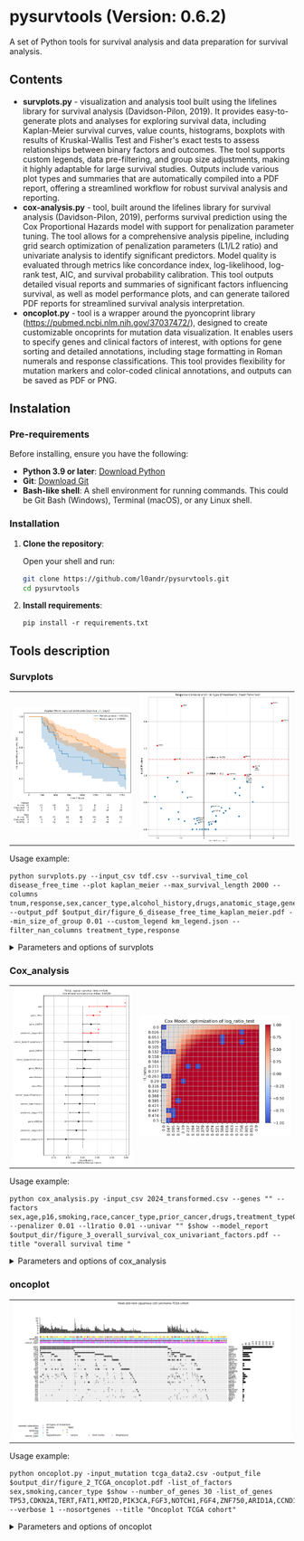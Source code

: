 # pysurvtools (Version: 0.6.2)
A set of Python tools for survival analysis and data preparation for survival analysis.

## Contents

* <b>survplots.py</b> - visualization and analysis tool built using the lifelines library for survival analysis (Davidson-Pilon, 2019). It provides easy-to-generate plots and analyses for exploring survival data, including Kaplan-Meier survival curves, value counts, histograms, boxplots with results of Kruskal-Wallis Test and Fisher's exact tests to assess relationships between binary factors and outcomes. The tool supports custom legends, data pre-filtering, and group size adjustments, making it highly adaptable for large survival studies. Outputs include various plot types and summaries that are automatically compiled into a PDF report, offering a streamlined workflow for robust survival analysis and reporting. <br>
* <b>cox-analysis.py</b> - tool, built around the lifelines library for survival analysis (Davidson-Pilon, 2019), performs survival prediction using the Cox Proportional Hazards model with support for penalization parameter tuning. The tool allows for a comprehensive analysis pipeline, including grid search optimization of penalization parameters (L1/L2 ratio) and univariate analysis to identify significant predictors. Model quality is evaluated through metrics like concordance index, log-likelihood, log-rank test, AIC, and survival probability calibration. This tool outputs detailed visual reports and summaries of significant factors influencing survival, as well as model performance plots, and can generate tailored PDF reports for streamlined survival analysis interpretation. <br>
* <b>oncoplot.py</b> -  tool is a wrapper around the pyoncoprint library (https://pubmed.ncbi.nlm.nih.gov/37037472/), designed to create customizable oncoprints for mutation data visualization. It enables users to specify genes and clinical factors of interest, with options for gene sorting and detailed annotations, including stage formatting in Roman numerals and response classifications. This tool provides flexibility for mutation markers and color-coded clinical annotations, and outputs can be saved as PDF or PNG.  <br>

## Instalation

### Pre-requirements

Before installing, ensure you have the following:

- **Python 3.9 or later**: [Download Python](https://www.python.org/downloads/)
- **Git**: [Download Git](https://git-scm.com/downloads)
- **Bash-like shell**: A shell environment for running commands. This could be Git Bash (Windows), Terminal (macOS), or any Linux shell.

### Installation

1. **Clone the repository**:

   Open your shell and run:
   ```bash
   git clone https://github.com/l0andr/pysurvtools.git
   cd pysurvtools
   ```
2. **Install requirements**:

   ```  
   pip install -r requirements.txt
   ```
## Tools description

### Survplots

<table>
   <tr>
      <td>
         <img src= "img/survplots_exmp1.png" >
      </td>
      <td>
         <img src= "img/survplots_exmp2.png" >
      </td>
   </tr>
</table>

Usage example:
```
python survplots.py --input_csv tdf.csv --survival_time_col disease_free_time --plot kaplan_meier --max_survival_length 2000 --columns tnum,response,sex,cancer_type,alcohol_history,drugs,anatomic_stage,gene_FGF4,gene_CDKN2A,gene_MYL1,gene_ARID2 --output_pdf $output_dir/figure_6_disease_free_time_kaplan_meier.pdf --min_size_of_group 0.01 --custom_legend km_legend.json --filter_nan_columns treatment_type,response

```


<details>
     <summary>Parameters and options of survplots</summary>

| Option                   | Description                                                                                                                                                                         | Type     | Default Value       |
|--------------------------|-------------------------------------------------------------------------------------------------------------------------------------------------------------------------------------|----------|---------------------|
| `--input_csv`            | Path to the input CSV file containing survival data. This file should include relevant columns, such as patient IDs, event status, and survival time.                               | `str`    | **Required**        |
| `--output_pdf`           | Path to the output PDF file where all generated figures will be saved.                                                                                                             | `str`    | **Required**        |
| `--plot`                 | Type of plot to generate. Options include: `kaplan_meier`, `pieplots`, `floathistograms`, `valuecounts`, and `fisher_exact_test`.                                                  | `str`    | `"kaplan_meier"`    |
| `--status_col`           | Column name for the event status indicator (e.g., whether an event, such as death or relapse, has occurred).                                                                       | `str`    | `"status"`          |
| `--survival_time_col`    | Column name for survival time, usually recorded in days.                                                                                                                           | `str`    | `"survival_in_days"`|
| `--patient_id_col`       | Column name for patient IDs, useful for linking observations.                                                                                                                      | `str`    | `"patient_id"`      |
| `--columns`              | One or more specific columns to include in the plot. Separate multiple columns with commas. Supports wildcard `*` at the end to include columns starting with a specific prefix. | `str`    | `""`                |
| `--min_size_of_group`    | Minimum group size for Kaplan-Meier plots, defined as a fraction of all cases. Helps exclude small groups from analysis.                                                            | `float`  | `0.07`              |
| `--max_amount_of_groups` | Maximum number of groups per factor to display. Ensures the plot remains readable by limiting the number of groups.                                                                 | `int`    | `10`                |
| `--max_survival_length`  | Maximum time interval (in days) to consider for Kaplan-Meier plots. Any survival times beyond this will be truncated to the specified length.                                      | `float`  | `1825` (5 years)    |
| `--show`                 | If set, displays plots interactively in addition to saving them to the PDF.                                                                                                        | `flag`   | `False`             |
| `--verbose`              | Verbose level for logging output, where `0` is silent and higher numbers increase the level of detail.                                                                             | `int`    | `1`                 |
| `--custom_legend`        | Path to a JSON file containing custom legends for Kaplan-Meier plot labels. The JSON format should define group labels for each column used in the plot.                           | `str`    | `None`              |
| `--filter_nan_columns`   | Comma-separated list of columns in which NaN values will be filtered out. This helps ensure that missing data in these columns does not interfere with plotting.                   | `str`    | `""`                |
| `--title`                | Title for the plot, which will appear in the output figures.                                                                                                                       | `str`    | `""`                |

#### Plot Types

SurvPlots supports a variety of plot types, each tailored for different aspects of survival data visualization:

1. **Kaplan-Meier Plot (`kaplan_meier`)**  
   Generates Kaplan-Meier survival curves for specified groups, useful for comparing survival distributions across categories or treatment groups. This plot type supports grouping by categorical variables and allows custom legends to clarify group labels.

2. **Pie Charts (`pieplots`)**  
   Creates pie charts for categorical variables, providing an intuitive visualization of the distribution across categories. This plot is helpful for understanding the proportion of different categories within the dataset.

3. **Histograms (`floathistograms`)**  
   Plots histograms for continuous (float) variables, displaying their distribution across bins. Median values are annotated in each plot to provide a summary of the central tendency.

4. **Value Counts (`valuecounts`)**  
   Produces bar plots showing the count of each unique value in the specified columns, with percentages labeled on the bars. This plot is ideal for categorical variables, offering a clear representation of the frequency distribution.

5. **Fisher’s Exact Test (`fisher_exact_test`)**  
   Conducts Fisher’s exact test on specified binary factors and outputs a scatter plot with odds ratios and p-values. Significant associations are highlighted, with p-values and odds ratios clearly labeled, aiding in the identification of potentially important relationships between factors.

6. **Kruskal-Wallis Test (`kruskal_wallis_test`)**                                                                                                                                                                                                              
   The Kruskal-Wallis test is a non-parametric method used to determine if there are statistically significant differences between three or more groups. the plot_kruskal_wallis_boxplot
function generates boxplots for comparing multiple groups based on a continuous variable. It calculates the Kruskal-Wallis H test statistic and displays the p-value on the plot. This test helps in assessing whether there are 
significant differences in the distribution of a continuous variable across different categories or groups, providing insights into potential relationships or patterns within the data.
---
</details>

### Cox_analysis

<table>
   <tr>
      <td>
         <img src= "img/cox_analysis_exmp1.png" >
      </td>
      <td>
         <img src= "img/cox_analysis_exmp2.png" >
      </td>
   </tr>
</table>

Usage example:
```
python cox_analysis.py -input_csv 2024_transformed.csv --genes "" --factors sex,age,p16,smoking,race,cancer_type,prior_cancer,drugs,treatment_type0,total_mutations,anatomic_stage,msi_status,tmb_level,lvi,pni,smoking_packs,pdl1_category,response_0,alcohol_history --penalizer 0.01 --l1ratio 0.01 --univar "" $show --model_report $output_dir/figure_3_overall_survival_cox_univariant_factors.pdf --title "overall survival time "
```


<details>
     <summary>Parameters and options of cox_analysis</summary>

| Option                   | Description                                                                                                                                                                       | Type     | Default Value         |
|--------------------------|-----------------------------------------------------------------------------------------------------------------------------------------------------------------------------------|----------|-----------------------|
| `-input_csv`             | Path to the input CSV file containing survival data. This file should include columns like patient IDs, event status, survival time, and relevant covariates.                     | `str`    | **Required**          |
| `--min_cases`            | Minimum number of cases required for mutation columns. Genes with fewer cases are excluded from the analysis.                                                                     | `int`    | `3`                   |
| `--genes`                | Comma-separated list of genes of interest for the analysis.                                                                                                                       | `str`    | `None`                |
| `--factors`              | Comma-separated list of additional factors of interest to be included in the model.                                                                                               | `str`    | `None`                |
| `--status_col`           | Column name representing the event status (e.g., death or relapse).                                                                                                              | `str`    | `"status"`            |
| `--survival_time_col`    | Column name representing survival time, typically recorded in days.                                                                                                              | `str`    | `"survival_in_days"`  |
| `--patient_id_col`       | Column name for patient IDs to ensure observations are properly tracked.                                                                                                          | `str`    | `"patient_id"`        |
| `--calib_t0`             | Time used for model calibration in survival probability calculations.                                                                                                             | `int`    | `1900`                |
| `--l1ratio`              | Ratio of L1 regularization in the Cox model’s penalty. If negative, a grid search is performed to optimize this value.                                                            | `float`  | `-1`                  |
| `--penalizer`            | Penalization parameter for the Cox model optimizer. If negative, a grid search is performed to find the optimal value.                                                            | `float`  | `-1`                  |
| `--opt_report`           | Path for saving the optimization report PDF, detailing results from grid search and parameter tuning.                                                                             | `str`    | `"cox_optim_report.pdf"` |
| `--model_report`         | Path for saving the model report PDF, including model summary and statistical tests.                                                                                              | `str`    | `"cox_model_report.pdf"`  |
| `--univar`               | If set, performs univariate analysis on specified factors, varying each factor in isolation.                                                                                      | `str`    | `None`                |
| `--verbose`              | Verbose level for logging output, where `0` is silent and higher numbers increase the level of detail.                                                                            | `int`    | `1`                   |
| `--show`                 | If set, displays plots interactively in addition to saving them to the PDF.                                                                                                       | `flag`   | `False`               |
| `--plot_outcome`         | If set, generates and displays plots of partial effects on the outcome.                                                                                                          | `flag`   | `False`               |
| `--filter_nan`           | If set, removes rows with NaN values across gene and factor columns.                                                                                                              | `flag`   | `False`               |
| `--filter_nan_columns`   | Comma-separated list of columns to filter out NaN values from, ensuring completeness in specific variables.                                                                      | `str`    | `""`                  |
| `--title`                | Title for the plot, which will appear in the output figures.                                                                                                                      | `str`    | `""`                  |

#### Cox-Analysis Plot Types and Outputs

The **Cox-Analysis** tool, built around the **lifelines** library for survival analysis ([Davidson-Pilon, 2019](https://doi.org/10.21105/joss.01317)), supports various plots and statistical summaries for analyzing survival data:

1. **Univariate Analysis Plot**  
   Conducts univariate Cox regression for each specified factor individually, allowing visualization of the hazard ratios and confidence intervals. This plot highlights factors with significant effects on survival, helping to identify potential predictors for further analysis.

2. **Grid Search Optimization Heatmaps**  
   When L1 ratio and penalizer values are set to `-1`, the tool performs a grid search and generates heatmaps of model performance metrics (e.g., concordance index, log-likelihood) across different parameter combinations. These plots provide insights into optimal penalization settings for the Cox model.

3. **Model Summary and Tree Plot**  
   Once the model is fit, the tool generates a forest plot of significant factors with hazard ratios and confidence intervals. This summary plot visually conveys the risk associated with each factor, aiding in the interpretation of multivariate results.
 
</details>        

### oncoplot

<table>
   <tr>
      <td>
         <img src= "img/oncoplot_exmp1.png" >
      </td>
   </tr>
</table>

Usage example:
```
python oncoplot.py -input_mutation tcga_data2.csv -output_file $output_dir/figure_2_TCGA_oncoplot.pdf -list_of_factors sex,smoking,cancer_type $show --number_of_genes 30 -list_of_genes TP53,CDKN2A,TERT,FAT1,KMT2D,PIK3CA,FGF3,NOTCH1,FGF4,ZNF750,ARID1A,CCND1,LRP1B,CDKN2B,EGFR,KMT2C,CASP8,NFE2L2,CYLD,FBXW7,FLCN,MTAP,MYL1,NOTCH3,SMAD4,SOX2,B2M,ARID2,ASXL1,CIC --verbose 1 --nosortgenes --title "Oncoplot TCGA cohort"
```
<details>
     <summary>Parameters and options of oncoplot</summary>

   ## pyoncoplot Tool Options

| Option               | Description                                                                                                                                                        | Type     | Default Value       |
|----------------------|--------------------------------------------------------------------------------------------------------------------------------------------------------------------|----------|---------------------|
| `-input_mutation`    | Path to the input file containing mutation data. This file should include columns like `patient_id` and columns for gene mutation statuses.                       | `str`    | **Required**        |
| `-output_file`       | Path to the output file where the oncoplot will be saved. Accepts `.pdf` or `.png` file formats.                                                                   | `str`    | **Required**        |
| `-list_of_factors`   | Comma-separated list of clinical or categorical factors to display as annotations above the oncoplot.                                                             | `str`    | **Required**        |
| `-list_of_genes`     | Comma-separated list of specific genes to display on the oncoplot. Only these genes will be included, if provided.                                                | `str`    | `""`                |
| `--nosortgenes`      | If set, disables sorting of genes on the plot. By default, genes are sorted by mutation frequency.                                                                | `flag`   | `False`             |
| `--show`             | If set, displays the oncoplot interactively in addition to saving it to a file.                                                                                   | `flag`   | `False`             |
| `--number_of_genes`  | Number of genes to display on the plot, selected based on mutation frequency if `-list_of_genes` is not specified.                                                | `int`    | `20`                |
| `--verbose`          | Verbose level for logging output, where `0` is silent and higher numbers increase the level of detail.                                                            | `int`    | `1`                 |
| `--title`            | Title for the oncoplot, which will appear at the top of the figure.                                                                                               | `str`    | `""`                |

## pyoncoplot Plot Features and Annotations

The **pyoncoplot** tool, based on the **pyoncoprint** library ([PubMed link](https://pubmed.ncbi.nlm.nih.gov/37037472/)), generates oncoprints for visualizing mutation data across patients and genes. It allows for customization and includes various options for annotations and formatting:

1. **Oncoplot Display of Mutation Types**  
   The oncoplot represents mutations across patients for each specified gene, with mutation types marked by distinct symbols. Genes with frequent mutations are highlighted by default. Users can also provide a specific list of genes for display, ensuring that only relevant genes are shown.

2. **Sorting and Selection of Genes**  
   Genes can be automatically sorted by mutation frequency, or users can disable sorting (`--nosortgenes`) to retain the order from the input file. Additionally, users can limit the number of genes displayed using `--number_of_genes`, helping to focus on the most impactful mutations.

3. **Clinical Annotations Above the Plot**  
   Clinical factors (e.g., stage, response) specified with `-list_of_factors` are added as annotations above the oncoplot. These annotations are color-coded based on unique values, with automatic replacement of values (e.g., stages represented as Roman numerals, response classifications) for easier interpretation.

4. **Color-Coded Legends for Annotations**  
   A color legend is automatically generated for each annotated factor, providing clarity on categories such as stages or treatment responses. The color maps are customizable and automatically adjust to fit unique values for each annotation.

5. **Output as PDF or PNG**  
   The oncoplot can be saved as a PDF (multi-page) or PNG (single image) file, making it easy to incorporate into reports or presentations. The tool also supports interactive viewing with `--show` for detailed examination.

</details>
